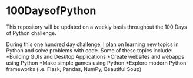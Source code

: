 # 100DaysofPython

This repository will be updated on a weekly basis throughout the 100 Days of Python challenge.

During this one hundred day challenge, I plan on learning new topics in Python and solve  problems with code.  Some of these topics include:
  *Building GUIs and Desktop Applications
  *Create websites and webapps using Python
  *Make simple games using Python
  *Explore modern Python frameworks (i.e. Flask, Pandas, NumPy, Beautiful Soup)
